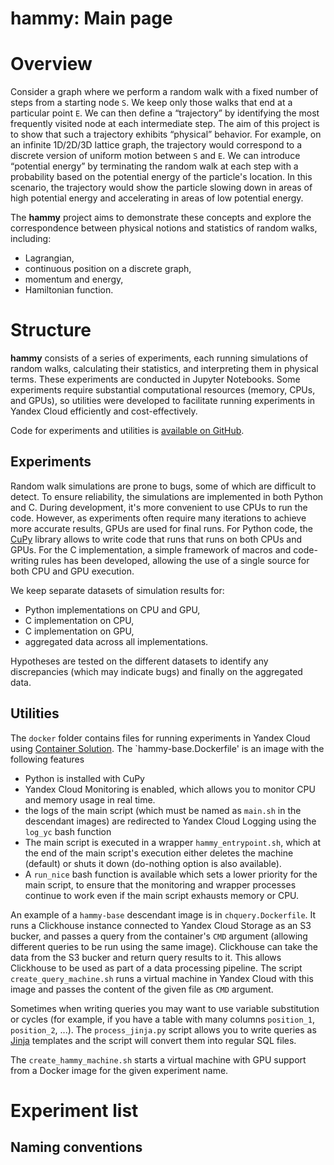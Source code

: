 # hammy: Main page

# Overview

Consider a graph where we perform a random walk with a fixed number of steps from a starting node `S`. We keep only those walks that end at a particular point `E`. We can then define a “trajectory” by identifying the most frequently visited node at each intermediate step. The aim of this project is to show that such a trajectory exhibits “physical” behavior. For example, on an infinite 1D/2D/3D lattice graph, the trajectory would correspond to a discrete version of uniform motion between `S` and `E`. We can introduce “potential energy” by terminating the random walk at each step with a probability based on the potential energy of the particle's location. In this scenario, the trajectory would show the particle slowing down in areas of high potential energy and accelerating in areas of low potential energy.

The **hammy** project aims to demonstrate these concepts and explore the correspondence between physical notions and statistics of random walks, including:

- Lagrangian,
- continuous position on a discrete graph,
- momentum and energy,
- Hamiltonian function.

# Structure

**hammy** consists of a series of experiments, each running simulations of random walks, calculating their statistics, and interpreting them in physical terms. These experiments are conducted in Jupyter Notebooks. Some experiments require substantial computational resources (memory, CPUs, and GPUs), so utilities were developed to facilitate running experiments in Yandex Cloud efficiently and cost-effectively.

Code for experiments and utilities is [available on GitHub](https://github.com/sckol/hammy).

## Experiments

Random walk simulations are prone to bugs, some of which are difficult to detect. To ensure reliability, the simulations are implemented in both Python and C. During development, it's more convenient to use CPUs to run the code. However, as experiments often require many iterations to achieve more accurate results, GPUs are used for final runs. For Python code, the [CuPy](https://cupy.dev/) library allows to write code that runs that runs on both CPUs and GPUs. For the C implementation, a simple framework of macros and code-writing rules has been developed, allowing the use of a single source for both CPU and GPU execution.

We keep separate datasets of simulation results for:

- Python implementations on CPU and GPU,
- C implementation on CPU,
- C implementation on GPU,
- aggregated data across all implementations.

Hypotheses are tested on the different datasets to identify any discrepancies (which may indicate bugs) and finally on the aggregated data.

## Utilities
The `docker` folder contains files for running experiments in Yandex Cloud using [Container Solution](https://yandex.cloud/en/docs/cos/). The `hammy-base.Dockerfile' is an image with the following features
- Python is installed with CuPy
- Yandex Cloud Monitoring is enabled, which allows you to monitor CPU and memory usage in real time.
- the logs of the main script (which must be named as `main.sh` in the descendant images) are redirected to Yandex Cloud Logging using the `log_yc` bash function
- The main script is executed in a wrapper `hammy_entrypoint.sh`, which at the end of the main script's execution either deletes the machine (default) or shuts it down (do-nothing option is also available).
- A `run_nice` bash function is available which sets a lower priority for the main script, to ensure that the monitoring and wrapper processes continue to work even if the main script exhausts memory or CPU.

An example of a `hammy-base` descendant image is in `chquery.Dockerfile`. It runs a Clickhouse instance connected to Yandex Cloud Storage as an S3 bucker, and passes a query from the container's `CMD` argument (allowing different queries to be run using the same image). Clickhouse can take the data from the S3 bucker and return query results to it. This allows Clickhouse to be used as part of a data processing pipeline. The script `create_query_machine.sh` runs a virtual machine in Yandex Cloud with this image and passes the content of the given file as `CMD` argument.

Sometimes when writing queries you may want to use variable substitution or cycles (for example, if you have a table with many columns `position_1`, `position_2`, ...). The `process_jinja.py` script allows you to write queries as [Jinja](https://jinja.palletsprojects.com/) templates and the script will convert them into regular SQL files.

The `create_hammy_machine.sh` starts a virtual machine with GPU support from a Docker image for the given experiment name.
# Experiment list
## Naming conventions